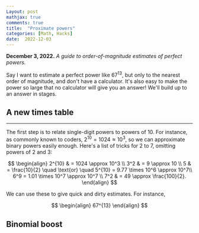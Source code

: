 ```yaml
---
Layout: post
mathjax: true
comments: true
title:  "Proximate powers"
categories: [Math, Hacks]
date:  2022-12-03
---
```


**December 3, 2022.** *A guide to order-of-magnitude estimates of
  perfect powers.*

Say I want to estimate a perfect power like $67^{13}$, but only to the
nearest order of magnitude, and don't have a calculator. It's also
easy to make the power so large that no calculator will give you an
answer! We'll build up to an answer in stages.

## A new times table
---

The first step is to relate single-digit powers to powers of $10$. For
instance, as commonly known to coders, $2^{10} = 1024 \approx 10^3$,
so we can approximate binary powers easily enough. Here's a list of
tricks for $2$ to $7$, omitting powers of $2$ and $3$:

$$
\begin{align}
2^{10} & = 1024 \approx 10^3 \\
3^2 & = 9 \approx 10 \\
5 & = \frac{10}{2} \quad \text{or} \quad 5^{10} = 9.77 \times 10^6 \approx 10^7\\
6^9 = 1.01 \times 10^7 \approx
10^7 \\
7^2 & = 49 \approx \frac{100}{2}.
\end{align}
$$

We can use these to give quick and dirty estimates. For instance,

$$
\begin{align}
67^{13}
\end{align}
$$

## Binomial boost
